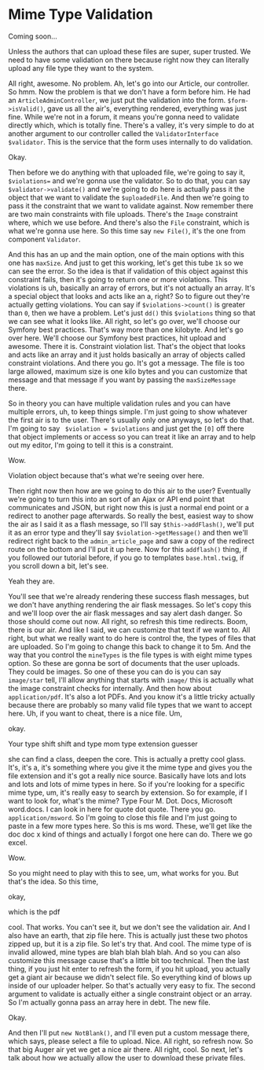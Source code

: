 # Mime Type Validation

Coming soon...

Unless the authors that can upload these files are super, super trusted. We need to
have some validation on there because right now they can literally upload any file
type they want to the system.

All right, awesome. No problem. Ah, let's go into our Article, our controller. So
hmm. Now the problem is that we don't have a form before him. He had an 
`ArticleAdminController`, we just put the validation into the form. `$form->isValid()`, 
gave us all the air's, everything rendered, everything was just fine. While we're 
not in a forum, it means you're gonna need to validate directly which, which is 
totally fine. There's a valley, it's very simple to do at another argument to our 
controller called the `ValidatorInterface $validator`. This is the service that the 
form uses internally to do validation.

Okay.

Then before we do anything with that uploaded file, we're going to say it, 
`$violations=` and we're gonna use the validator. So to do that, you can say 
`$validator->validate()` and we're going to do here is actually pass it the object 
that we want to validate the `$uploadedFile`. And then we're going to pass it the constraint that we
want to validate against. Now remember there are two main constraints with file
uploads. There's the `Image` constraint where, which we use before. And there's also
the `File` constraint, which is what we're gonna use here. So this time say `new File()`,
it's the one from component `Validator`.

And this has an up and the main option, one of the main options with this one has
`maxSize`. And just to get this working, let's get this tube `1k` so we can see
the error. So the idea is that if validation of this object against this constraint
fails, then it's going to return one or more violations. This violations is uh,
basically an array of errors, but it's not actually an array. It's a special object
that looks and acts like an a, right? So to figure out they're actually getting
violations. You can say if `$violations->count()` is greater than `0`, then we have a
problem. Let's just `dd()` this `$violations` thing so that we can see what it looks like.
All right, so let's go over, we'll choose our Symfony best practices. That's way more
than one kilobyte. And let's go over here. We'll choose our Symfony best practices,
hit upload and awesome. There it is. Constraint violation list. That's the object
that looks and acts like an array and it just holds basically an array of objects
called constraint violations. And there you go. It's got a message. The file is too
large allowed, maximum size is one kilo bytes and you can customize that message and
that message if you want by passing the `maxSizeMessage` there.

So in theory you can have multiple validation rules and you can have multiple errors,
uh, to keep things simple. I'm just going to show whatever the first air is to the
user. There's usually only one anyways, so let's do that. I'm going to say `
$violation = $violations` and just get the `[0]` off there that object implements or access so
you can treat it like an array and to help out my editor, I'm going to tell it this
is a constraint.

Wow.

Violation object because that's what we're seeing over here.

Then right now then how are we going to do this air to the user? Eventually we're
going to turn this into an sort of an Ajax or API end point that communicates and
JSON, but right now this is just a normal end point or a redirect to another page
afterwards. So really the best, easiest way to show the air as I said it as a flash
message, so I'll say `$this->addFlash()`, we'll put it as an error type and they'll say
`$violation->getMessage()` and then we'll redirect right back to the `admin_article_page`
and saw a copy of the redirect route on the bottom and I'll put it up here. Now for
this `addflash()` thing, if you followed our tutorial before, if you go to templates
`base.html.twi`g, if you scroll down a bit, let's see.

Yeah they are.

You'll see that we're already rendering these success flash messages, but we don't
have anything rendering the air flask messages. So let's copy this and we'll loop
over the air flask messages and say alert dash danger. So those should come out now.
All right, so refresh this time redirects. Boom, there is our air. And like I said,
we can customize that text if we want to. All right, but what we really want to do
here is control the, the types of files that are uploaded. So I'm going to change
this back to change it to 5m. And the way that you control the `mineTypes`
is the file types is with eight mime types option. So these are gonna be sort of
documents that the user uploads. They could be images. So one of these you can do is
you can say `image/star` tell, I'll allow anything that starts with `image/` this is
actually what the image constraint checks for internally. And then how about
`application/pdf`. It's also a lot PDFs. And you know it's a little tricky actually
because there are probably so many valid file types that we want to accept here. Uh,
if you want to cheat, there is a nice file. Um,

okay.

Your type shift shift and type mom type extension guesser

she can find a class, deepen the core. This is actually a pretty cool glass. It's,
it's a, it's something where you give it the mime type and gives you the file
extension and it's got a really nice source. Basically have lots and lots and lots
and lots of mime types in here. So if you're looking for a specific mime type, um,
it's really easy to search by extension. So for example, if I want to look for,
what's the mime? Type Four M. Dot. Docs, Microsoft word.docs. I can look in here for
quote dot quote. There you go. `application/msword`. So I'm going to close this file
and I'm just going to paste in a few more types here. So this is ms word. These,
we'll get like the doc doc x kind of things and actually I forgot one here can do.
There we go excel.

Wow.

So you might need to play with this to see, um, what works for you. But that's the
idea. So this time,

okay,

which is the pdf

cool. That works. You can't see it, but we don't see the validation air. And I also
have an earth, that zip file here. This is actually just these two photos zipped up,
but it is a zip file. So let's try that. And cool. The mime type of is invalid
allowed, mine types are blah blah blah blah. And so you can also customize this
message cause that's a little bit too technical. Then the last thing, if you just hit
enter to refresh the form, if you hit upload, you actually get a giant air because we
didn't select file. So everything kind of blows up inside of our uploader helper. So
that's actually very easy to fix. The second argument to validate is actually either
a single constraint object or an array. So I'm actually gonna pass an array here in
debt. The new file.

Okay.

And then I'll put `new NotBlank()`, and I'll even put a custom message there, which
says, please select a file to upload. Nice. All right, so refresh now. So that big
Auger air yet we get a nice air there. All right, cool. So next, let's talk about how
we actually allow the user to download these private files.